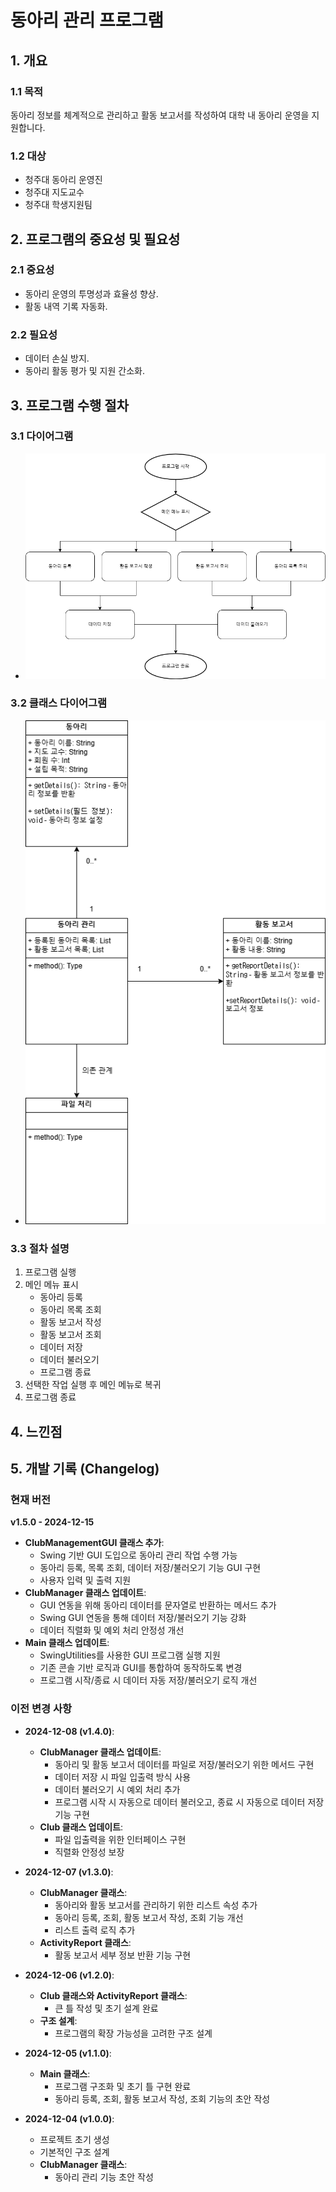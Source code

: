 # 동아리 관리 프로그램

## 1. 개요
### 1.1 목적
동아리 정보를 체계적으로 관리하고 활동 보고서를 작성하여 대학 내 동아리 운영을 지원합니다.

### 1.2 대상
- 청주대 동아리 운영진
- 청주대 지도교수
- 청주대 학생지원팀

## 2. 프로그램의 중요성 및 필요성
### 2.1 중요성
- 동아리 운영의 투명성과 효율성 향상.
- 활동 내역 기록 자동화.

### 2.2 필요성
- 데이터 손실 방지.
- 동아리 활동 평가 및 지원 간소화.

## 3. 프로그램 수행 절차
### 3.1 다이어그램
- ![Flowchart](src/flowchart.drawio.png)

### 3.2 클래스 다이어그램
- ![ClassDiagram](src/classDiagram.drawio.png)

### 3.3 절차 설명
1. 프로그램 실행
2. 메인 메뉴 표시
    - 동아리 등록
    - 동아리 목록 조회
    - 활동 보고서 작성
    - 활동 보고서 조회
    - 데이터 저장
    - 데이터 불러오기
    - 프로그램 종료
3. 선택한 작업 실행 후 메인 메뉴로 복귀
4. 프로그램 종료

## 4. 느낀점

## 5. 개발 기록 (Changelog)
### 현재 버전
**v1.5.0 - 2024-12-15**
- **ClubManagementGUI 클래스 추가**:
    - Swing 기반 GUI 도입으로 동아리 관리 작업 수행 가능
    - 동아리 등록, 목록 조회, 데이터 저장/불러오기 기능 GUI 구현
    - 사용자 입력 및 출력 지원
- **ClubManager 클래스 업데이트**:
    - GUI 연동을 위해 동아리 데이터를 문자열로 반환하는 메서드 추가
    - Swing GUI 연동을 통해 데이터 저장/불러오기 기능 강화
    - 데이터 직렬화 및 예외 처리 안정성 개선
- **Main 클래스 업데이트**:
    - SwingUtilities를 사용한 GUI 프로그램 실행 지원
    - 기존 콘솔 기반 로직과 GUI를 통합하여 동작하도록 변경
    - 프로그램 시작/종료 시 데이터 자동 저장/불러오기 로직 개선

### 이전 변경 사항
- **2024-12-08 (v1.4.0)**:
  - **ClubManager 클래스 업데이트**:
      - 동아리 및 활동 보고서 데이터를 파일로 저장/불러오기 위한 메서드 구현
      - 데이터 저장 시 파일 입출력 방식 사용
      - 데이터 불러오기 시 예외 처리 추가
      - 프로그램 시작 시 자동으로 데이터 불러오고, 종료 시 자동으로 데이터 저장 기능 구현
  - **Club 클래스 업데이트**:
      - 파일 입출력을 위한 인터페이스 구현
      - 직렬화 안정성 보장
  
- **2024-12-07 (v1.3.0)**:
    - **ClubManager 클래스**:
        - 동아리와 활동 보고서를 관리하기 위한 리스트 속성 추가
        - 동아리 등록, 조회, 활동 보고서 작성, 조회 기능 개선
        - 리스트 출력 로직 추가
    - **ActivityReport 클래스**:
        - 활동 보고서 세부 정보 반환 기능 구현

- **2024-12-06 (v1.2.0)**:
    - **Club 클래스와 ActivityReport 클래스**:
        - 큰 틀 작성 및 초기 설계 완료
    - **구조 설계**:
        - 프로그램의 확장 가능성을 고려한 구조 설계

- **2024-12-05 (v1.1.0)**:
    - **Main 클래스**:
        - 프로그램 구조화 및 초기 틀 구현 완료
        - 동아리 등록, 조회, 활동 보고서 작성, 조회 기능의 초안 작성

- **2024-12-04 (v1.0.0)**:
    - 프로젝트 초기 생성
    - 기본적인 구조 설계
    - **ClubManager 클래스**:
        - 동아리 관리 기능 초안 작성